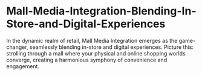 # Mall-Media-Integration-Blending-In-Store-and-Digital-Experiences
In the dynamic realm of retail, Mall Media Integration emerges as the game-changer, seamlessly blending in-store and digital experiences. Picture this: strolling through a mall where your physical and online shopping worlds converge, creating a harmonious symphony of convenience and engagement.
